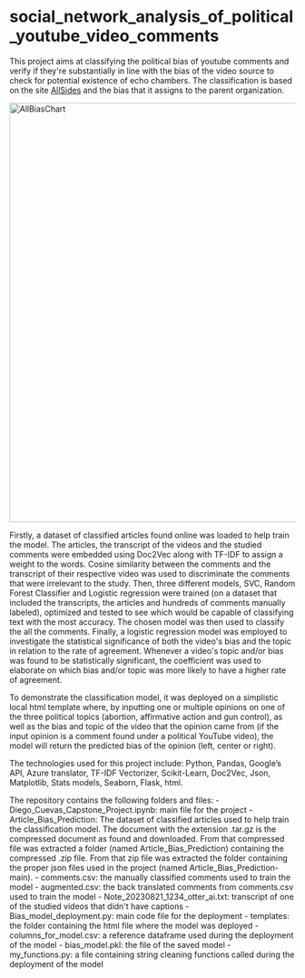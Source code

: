 # social_network_analysis_of_political_youtube_video_comments
  This project aims at classifying the political bias of youtube comments and verify if they're substantially in line with the bias of the video source to check for potential existence of echo chambers. The classification is based on the site [AllSides](https://www.allsides.com/media-bias/ratings?field_featured_bias_rating_value=1&field_news_source_type_tid%5B%5D=2&field_news_bias_nid_1%5B1%5D=1&field_news_bias_nid_1%5B2%5D=2&field_news_bias_nid_1%5B3%5D=3&title=) and the bias that it assigns to the parent organization.
  
<img src="https://www.allsides.com/sites/default/files/allsides-media-bias-chart-v9.1.png" alt="AllBiasChart" width="594px" height="739px">

   Firstly, a dataset of classified articles found online was loaded to help train the model. The articles, the transcript of the videos and the studied comments were embedded using Doc2Vec along with TF-IDF to assign a weight to the words. Cosine similarity between the comments and the transcript of their respective video was used to discriminate the comments that were irrelevant to the study. Then, three different models, SVC, Random Forest Classifier and Logistic regression were trained (on a dataset that included the transcripts, the articles and hundreds of comments manually labeled), optimized and tested to see which would be capable of classifying text with the most accuracy. The chosen model was then used to classify the all the comments. Finally, a logistic regression model was employed to investigate the statistical significance of both the video's bias and the topic in relation to the rate of agreement. Whenever a video's topic and/or bias was found to be statistically significant, the coefficient was used to elaborate on which bias and/or topic was more likely to have a higher rate of agreement.
   
   To demonstrate the classification model, it was deployed on a simplistic local html template where, by inputting one or multiple opinions on one of the three political topics (abortion, affirmative action and gun control), as well as the bias and topic of the video that the opinion came from (if the input opinion is a comment found under a political YouTube video), the model will return the predicted bias of the opinion (left, center or right).

   The technologies used for this project include:  Python, Pandas, Google’s API, Azure translator, TF-IDF Vectorizer, Scikit-Learn, Doc2Vec, Json, Matplotlib, Stats models, Seaborn, Flask, html.
   
  The repository contains the following folders and files:
     - Diego_Cuevas_Capstone_Project.ipynb: main file for the project
     - Article_Bias_Prediction: The dataset of classified articles used to help train the classification model. The document with the              extension .tar.gz is the compressed document as found and downloaded. From that compressed file was extracted a folder (named                Article_Bias_Prediction) containing the compressed .zip file. From that zip file was extracted the folder containing the proper json        files used in the project (named Article_Bias_Prediction-main).
     - comments.csv: the manually classified comments used to train the model
     - augmented.csv: the back translated comments from comments.csv used to train the model
     - Note_20230821_1234_otter_ai.txt: transcript of one of the studied videos that didn't have captions
     - Bias_model_deployment.py: main code file for the deployment
     - templates: the folder containing the html file where the model was deployed
     - columns_for_model.csv: a reference dataframe used during the deployment of the model
     - bias_model.pkl: the file of the saved model
     - my_functions.py: a file containing string cleaning functions called during the deployment of the model
